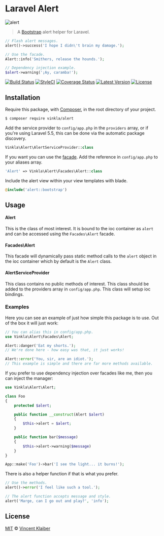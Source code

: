 # Laravel Alert

![alert](https://cloud.githubusercontent.com/assets/499192/21473378/955e1252-cb08-11e6-80d3-b117e14e5b7c.png)

> A [Bootstrap](http://getbootstrap.com/) alert helper for Laravel.

```php
// Flash alert messages.
alert()->success('I hope I didn\'t brain my damage.');

// Use the facade.
Alert::info('Smithers, release the hounds.');

// Dependency injection example.
$alert->warning('¡Ay, caramba!');
```

[![Build Status](https://img.shields.io/travis/vinkla/laravel-alert/master.svg?style=flat)](https://travis-ci.org/vinkla/laravel-alert)
[![StyleCI](https://styleci.io/repos/54970000/shield?style=flat)](https://styleci.io/repos/54970000)
[![Coverage Status](https://img.shields.io/codecov/c/github/vinkla/laravel-alert.svg?style=flat)](https://codecov.io/github/vinkla/laravel-alert)
[![Latest Version](https://img.shields.io/github/release/vinkla/alert.svg?style=flat)](https://github.com/vinkla/alert/releases)
[![License](https://img.shields.io/packagist/l/vinkla/alert.svg?style=flat)](https://packagist.org/packages/vinkla/alert)

## Installation

Require this package, with [Composer](https://getcomposer.org/), in the root directory of your project.

```bash
$ composer require vinkla/alert
```

Add the service provider to `config/app.php` in the `providers` array, or if you're using Laravel 5.5, this can be done via the automatic package discovery.

```php
Vinkla\Alert\AlertServiceProvider::class
```

If you want you can use the [facade](http://laravel.com/docs/facades). Add the reference in `config/app.php` to your aliases array.

```php
'Alert' => Vinkla\Alert\Facades\Alert::class
```

Include the alert view within your view templates with blade.

```php
@include('alert::bootstrap')
```

## Usage

#### Alert

This is the class of most interest. It is bound to the ioc container as `alert` and can be accessed using the `Facades\Alert` facade.

#### Facades\Alert

This facade will dynamically pass static method calls to the `alert` object in the ioc container which by default is the `Alert` class.

#### AlertServiceProvider

This class contains no public methods of interest. This class should be added to the providers array in `config/app.php`. This class will setup ioc bindings.

### Examples
Here you can see an example of just how simple this package is to use. Out of the box it will just work:

```php
// You can alias this in config/app.php.
use Vinkla\Alert\Facades\Alert;

Alert::danger('Eat my shorts.');
// We're done here - how easy was that, it just works!

Alert::error('You, sir, are an idiot.');
// This example is simple and there are far more methods available.
```

If you prefer to use dependency injection over facades like me, then you can inject the manager:

```php
use Vinkla\Alert\Alert;

class Foo
{
	protected $alert;

	public function __construct(Alert $alert)
	{
		$this->alert = $alert;
	}

	public function bar($message)
	{
		$this->alert->warning($message)
	}
}

App::make('Foo')->bar('I see the light... it burns!');
```

There is also a helper function if that is what you prefer.

```php
// Use the methods.
alert()->error('I feel like such a tool.');

// The alert function accepts message and style.
alert('Marge, can I go out and play?', 'info');
```

## License

[MIT](LICENSE) © [Vincent Klaiber](https://vinkla.com)
